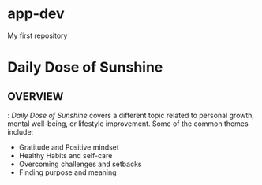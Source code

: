 # app-dev
My first repository
#   **Daily Dose of Sunshine**
## **OVERVIEW**
: *Daily Dose of Sunshine* covers a different topic related to personal growth, mental well-being, or lifestyle improvement. Some of the common themes include: 
- Gratitude and Positive mindset
- Healthy Habits and self-care
- Overcoming challenges and setbacks
- Finding purpose and meaning


